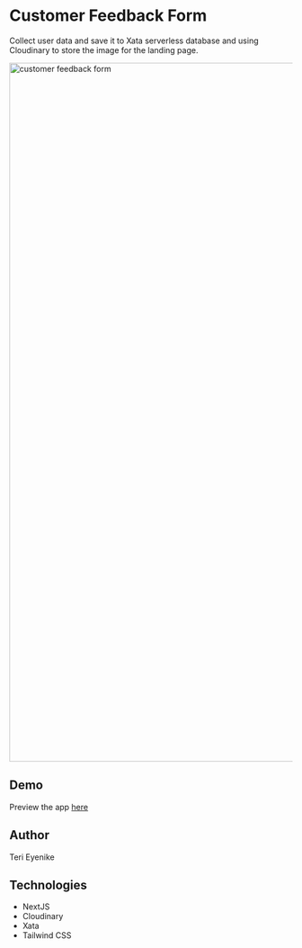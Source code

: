 # Customer Feedback Form

Collect user data and save it to Xata serverless database and using Cloudinary to store the image for the landing page.

<img width="1242" alt="customer feedback form" src="https://user-images.githubusercontent.com/25850598/201543751-fb4cf85b-4726-4e39-bf5f-8c7678b42c5b.png">

## Demo

Preview the app [here](https://next-customer-form-with-xata-cloudinary.vercel.app/)

## Author

Teri Eyenike

## Technologies

- NextJS
- Cloudinary
- Xata
- Tailwind CSS
